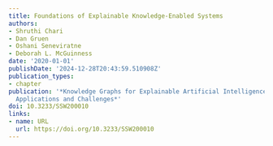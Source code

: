 ```yaml
---
title: Foundations of Explainable Knowledge-Enabled Systems
authors:
- Shruthi Chari
- Dan Gruen
- Oshani Seneviratne
- Deborah L. McGuinness
date: '2020-01-01'
publishDate: '2024-12-28T20:43:59.510908Z'
publication_types:
- chapter
publication: '*Knowledge Graphs for Explainable Artificial Intelligence: Foundations,
  Applications and Challenges*'
doi: 10.3233/SSW200010
links:
- name: URL
  url: https://doi.org/10.3233/SSW200010
---
```

